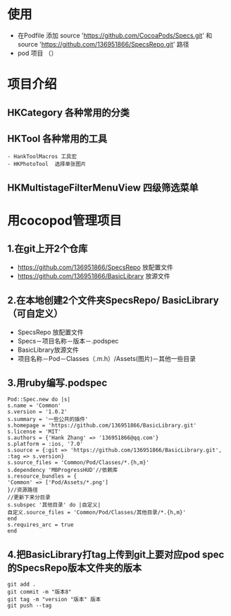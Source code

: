 # 使用
- 在Podfile 添加 source 'https://github.com/CocoaPods/Specs.git' 和 source 'https://github.com/136951866/SpecsRepo.git' 路径
- pod 项目 （）
# 项目介绍
## HKCategory 各种常用的分类
##  HKTool  各种常用的工具
    - HankToolMacros 工具宏
    - HKPhotoTool  选择单张图片
## HKMultistageFilterMenuView 四级筛选菜单

# 用cocopod管理项目
## 1.在git上开2个仓库
- https://github.com/136951866/SpecsRepo 放配置文件
- https://github.com/136951866/BasicLibrary 放源文件

## 2.在本地创建2个文件夹SpecsRepo/ BasicLibrary（可自定义）
- SpecsRepo 放配置文件
- Specs－项目名称－版本－.podspec
- BasicLibrary放源文件
- 项目名称－Pod－Classes（.m.h）/Assets(图片)－其他一些目录

## 3.用ruby编写.podspec
```
Pod::Spec.new do |s|
s.name = 'Common'
s.version = '1.0.2'
s.summary = '一些公共的插件'
s.homepage = 'https://github.com/136951866/BasicLibrary.git'
s.license = 'MIT'
s.authors = {'Hank Zhang' => '136951866@qq.com'}
s.platform = :ios, '7.0'
s.source = {:git => 'https://github.com/136951866/BasicLibrary.git', :tag => s.version}
s.source_files = 'Common/Pod/Classes/*.{h,m}'
s.dependency 'MBProgressHUD'//依赖库
s.resource_bundles = {
'Common' => ['Pod/Assets/*.png']
}//资源路径
//更新下来分目录
s.subspec '其他目录' do |自定义|
自定义.source_files = 'Common/Pod/Classes/其他目录/*.{h,m}'
end
s.requires_arc = true
end
```

## 4.把BasicLibrary打tag上传到git上要对应pod spec的SpecsRepo版本文件夹的版本
```
git add .
git commit -m "版本8"
git tag -m "version "版本" 版本
git push --tag
```
